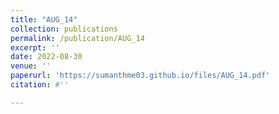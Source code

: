 ```yaml
---
title: "AUG_14"
collection: publications
permalink: /publication/AUG_14
excerpt: ''
date: 2022-08-30
venue: ''
paperurl: 'https://sumanthme03.github.io/files/AUG_14.pdf'
citation: #''

---
```


[Download paper here]: (https://sumanthme03.github.io/files/AUG_14.pdf)







